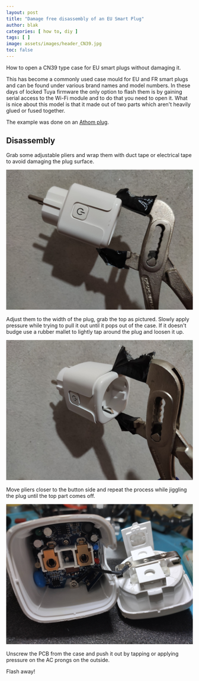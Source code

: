 ```yaml
---
layout: post
title: "Damage free disassembly of an EU Smart Plug"
author: blak
categories: [ how to, diy ]
tags: [ ]
image: assets/images/header_CN39.jpg
toc: false
---
```

 
How to open a CN39 type case for EU smart plugs without damaging it.

This has become a commonly used case mould for EU and FR smart plugs and can be found under various brand names and model numbers. In these days of locked Tuya firmware the only option to flash them is by gaining serial access to the Wi-Fi module and to do that you need to open it. What is nice about this model is that it made out of two parts which aren't heavily glued or fused together.

The example was done on an [Athom plug](https://templates.blakadder.com/athom_PG01EU16A.html).

## Disassembly


Grab some adjustable pliers and wrap them with duct tape or electrical tape to avoid damaging the plug surface. 

![](/assets/images/cn39/1.jpg)

Adjust them to the width of the plug, grab the top as pictured. Slowly apply pressure while trying to pull it out until it pops out of the case. If it doesn't budge use a rubber mallet to lightly tap around the plug and loosen it up.

![](/assets/images/cn39/2.jpg)

Move pliers closer to the button side and repeat the process while jiggling the plug until the top part comes off.

![](/assets/images/cn39/3.jpg)

Unscrew the PCB from the case and push it out by tapping or applying pressure on the AC prongs on the outside.

Flash away!
